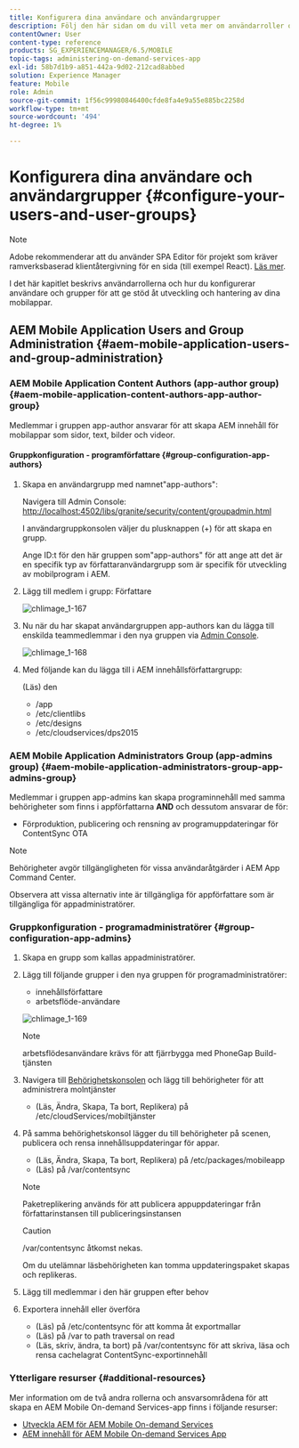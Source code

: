 ```yaml
---
title: Konfigurera dina användare och användargrupper
description: Följ den här sidan om du vill veta mer om användarroller och hur du konfigurerar användare och grupper så att de kan hantera redigering och hantering av appen för on-demand-tjänster.
contentOwner: User
content-type: reference
products: SG_EXPERIENCEMANAGER/6.5/MOBILE
topic-tags: administering-on-demand-services-app
exl-id: 58b7d1b9-a851-442a-9d02-212cad8abbed
solution: Experience Manager
feature: Mobile
role: Admin
source-git-commit: 1f56c99980846400cfde8fa4e9a55e885bc2258d
workflow-type: tm+mt
source-wordcount: '494'
ht-degree: 1%

---
```


# Konfigurera dina användare och användargrupper {#configure-your-users-and-user-groups}

>[!NOTE]
>
>Adobe rekommenderar att du använder SPA Editor för projekt som kräver ramverksbaserad klientåtergivning för en sida (till exempel React). [Läs mer](/help/sites-developing/spa-overview.md).

I det här kapitlet beskrivs användarrollerna och hur du konfigurerar användare och grupper för att ge stöd åt utveckling och hantering av dina mobilappar.

## AEM Mobile Application Users and Group Administration {#aem-mobile-application-users-and-group-administration}

### AEM Mobile Application Content Authors (app-author group) {#aem-mobile-application-content-authors-app-author-group}

Medlemmar i gruppen app-author ansvarar för att skapa AEM innehåll för mobilappar som sidor, text, bilder och videor.

#### Gruppkonfiguration - programförfattare {#group-configuration-app-authors}

1. Skapa en användargrupp med namnet&quot;app-authors&quot;:

   Navigera till Admin Console: [http://localhost:4502/libs/granite/security/content/groupadmin.html](http://localhost:4502/libs/granite/security/content/groupadmin.html)

   I användargruppkonsolen väljer du plusknappen (+) för att skapa en grupp.

   Ange ID:t för den här gruppen som&quot;app-authors&quot; för att ange att det är en specifik typ av författaranvändargrupp som är specifik för utveckling av mobilprogram i AEM.

1. Lägg till medlem i grupp: Författare

   ![chlimage_1-167](assets/chlimage_1-167.png)

1. Nu när du har skapat användargruppen app-authors kan du lägga till enskilda teammedlemmar i den nya gruppen via [Admin Console](http://localhost:4502/libs/granite/security/content/useradmin.md).

   ![chlimage_1-168](assets/chlimage_1-168.png)

1. Med följande kan du lägga till i AEM innehållsförfattargrupp:

   (Läs) den

   * /app
   * /etc/clientlibs
   * /etc/designs
   * /etc/cloudservices/dps2015

### AEM Mobile Application Administrators Group (app-admins group) {#aem-mobile-application-administrators-group-app-admins-group}

Medlemmar i gruppen app-admins kan skapa programinnehåll med samma behörigheter som finns i appförfattarna **AND** och dessutom ansvarar de för:

* Förproduktion, publicering och rensning av programuppdateringar för ContentSync OTA

>[!NOTE]
>
>Behörigheter avgör tillgängligheten för vissa användaråtgärder i AEM App Command Center.
>
>Observera att vissa alternativ inte är tillgängliga för appförfattare som är tillgängliga för appadministratörer.

### Gruppkonfiguration - programadministratörer {#group-configuration-app-admins}

1. Skapa en grupp som kallas appadministratörer.
1. Lägg till följande grupper i den nya gruppen för programadministratörer:

   * innehållsförfattare
   * arbetsflöde-användare

   ![chlimage_1-169](assets/chlimage_1-169.png)

   >[!NOTE]
   >
   >arbetsflödesanvändare krävs för att fjärrbygga med PhoneGap Build-tjänsten

1. Navigera till [Behörighetskonsolen](http://localhost:4502/useradmin) och lägg till behörigheter för att administrera molntjänster

   * (Läs, Ändra, Skapa, Ta bort, Replikera) på /etc/cloudServices/mobiltjänster

1. På samma behörighetskonsol lägger du till behörigheter på scenen, publicera och rensa innehållsuppdateringar för appar.

   * (Läs, Ändra, Skapa, Ta bort, Replikera) på /etc/packages/mobileapp
   * (Läs) på /var/contentsync

   >[!NOTE]
   >
   >Paketreplikering används för att publicera appuppdateringar från författarinstansen till publiceringsinstansen

   >[!CAUTION]
   >
   >/var/contentsync åtkomst nekas.
   >
   >Om du utelämnar läsbehörigheten kan tomma uppdateringspaket skapas och replikeras.

1. Lägg till medlemmar i den här gruppen efter behov
1. Exportera innehåll eller överföra

   * (Läs) på /etc/contentsync för att komma åt exportmallar
   * (Läs) på /var to path traversal on read
   * (Läs, skriv, ändra, ta bort) på /var/contentsync för att skriva, läsa och rensa cachelagrat ContentSync-exportinnehåll

### Ytterligare resurser {#additional-resources}

Mer information om de två andra rollerna och ansvarsområdena för att skapa en AEM Mobile On-demand Services-app finns i följande resurser:

* [Utveckla AEM för AEM Mobile On-demand Services](/help/mobile/aem-mobile-on-demand.md)
* [AEM innehåll för AEM Mobile On-demand Services App](/help/mobile/mobile-apps-ondemand.md)
